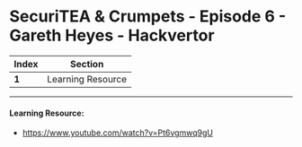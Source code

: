 # SecuriTEA & Crumpets - Episode 6 - Gareth Heyes - Hackvertor

Index | Section
--- | ---
**1** | Learning Resource

___


#### Learning Resource: 

* https://www.youtube.com/watch?v=Pt6vgmwq9gU